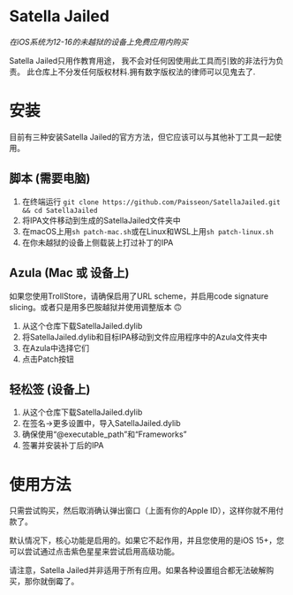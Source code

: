 # Satella Jailed
*在iOS系统为12-16的未越狱的设备上免费应用内购买*

Satella Jailed只用作教育用途， 我不会对任何因使用此工具而引致的非法行为负责。 此仓库上不分发任何版权材料.拥有数字版权法的律师可以见鬼去了.

# 安装
目前有三种安装Satella Jailed的官方方法，但它应该可以与其他补丁工具一起使用。

## 脚本 (需要电脑)
1. 在终端运行
     `git clone https://github.com/Paisseon/SatellaJailed.git && cd SatellaJailed`
2. 将IPA文件移动到生成的SatellaJailed文件夹中
3. 在macOS上用`sh patch-mac.sh`或在Linux和WSL上用`sh patch-linux.sh`
4. 在你未越狱的设备上侧载装上打过补丁的IPA

## Azula (Mac 或 设备上)
如果您使用TrollStore，请确保启用了URL scheme，并启用code signature slicing。或者只是用多巴胺越狱并使用调整版本 🙃

1. 从这个仓库下载SatellaJailed.dylib
2. 将SatellaJailed.dylib和目标IPA移动到文件应用程序中的Azula文件夹中
3. 在Azula中选择它们
4. 点击Patch按钮

## 轻松签 (设备上)
1. 从这个仓库下载SatellaJailed.dylib
2. 在签名->更多设置中，导入SatellaJailed.dylib
3. 确保使用“@executable\_path”和“Frameworks”
4. 签署并安装补丁后的IPA

# 使用方法
只需尝试购买，然后取消确认弹出窗口（上面有你的Apple ID），这样你就不用付款了。

默认情况下，核心功能是启用的。如果它不起作用，并且您使用的是iOS 15+，您可以尝试通过点击紫色星星来尝试启用高级功能。

请注意，Satella Jailed并非适用于所有应用。如果各种设置组合都无法破解购买，那你就倒霉了。
